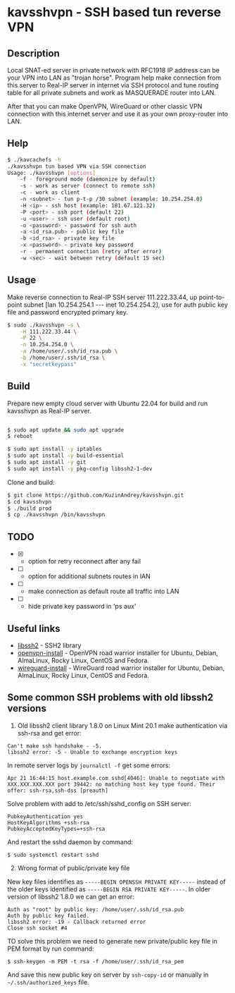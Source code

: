 # kavsshvpn - SSH based tun reverse VPN

## Description

Local SNAT-ed server in private network with RFC1918 IP address can be
your VPN into LAN as "trojan horse". Program help make connection from
this server to Real-IP server in internet via SSH protocol and tune
routing table for all private subnets and work as MASQUERADE router
into LAN.

After that you can make OpenVPN, WireGuard or other classic VPN connection
with this internet server and use it as your own proxy-router into LAN.


## Help

```bash
$ ./kavcachefs -h
./kavsshvpn tun based VPN via SSH connection
Usage: ./kavsshvpn [options]
	-f - foreground mode (daemonize by default)
	-s - work as server (connect to remote ssh)
	-c - work as client
	-n <subnet> - tun p-t-p /30 subnet (example: 10.254.254.0)
	-H <ip> - ssh host (example: 181.67.121.32)
	-P <port> - ssh port (default 22)
	-u <user> - ssh user (default root)
	-o <password> - password for ssh auth
	-a <id_rsa.pub> - public key file
	-b <id_rsa> - private key file
	-x <password> - private key password
	-r - permanent connection (retry after error)
	-w <sec> - wait between retry (default 15 sec)
```

## Usage

Make reverse connection to Real-IP SSH server 111.222.33.44, up point-to-point
subnet [lan 10.254.254.1 --- inet 10.254.254.2], use for auth public key file
and password encrypted primary key.
```bash
$ sudo ./kavsshvpn -s \
	-H 111.222.33.44 \
	-P 22 \
	-n 10.254.254.0 \
	-a /home/user/.ssh/id_rsa.pub \
	-b /home/user/.ssh/id_rsa \
	-x "secretkeypass"
```

## Build

Prepare new empty cloud server with Ubuntu 22.04 for build and run kavsshvpn
as Real-IP server.

```bash

$ sudo apt update && sudo apt upgrade
$ reboot

$ sudo apt install -y iptables
$ sudo apt install -y build-essential
$ sudo apt install -y git
$ sudo apt install -y pkg-config libssh2-1-dev
```

Clone and build:
```bash
$ git clone https://github.com/KuzinAndrey/kavsshvpn.git
$ cd kavsshvpn
$ ./build prod
$ cp ./kavsshvpn /bin/kavsshvpn
```

## TODO

- [x] - option for retry reconnect after any fail
- [ ] - option for additional subnets routes in lAN
- [ ] - make connection as default route all traffic into LAN
- [ ] - hide private key password in 'ps aux'

## Useful links

- [libssh2](https://github.com/libssh2/libssh2) - SSH2 library
- [openvpn-install](https://github.com/Nyr/openvpn-install) - OpenVPN road warrior installer for Ubuntu, Debian, AlmaLinux, Rocky Linux, CentOS and Fedora.
- [wireguard-install](https://github.com/Nyr/wireguard-install) - WireGuard road warrior installer for Ubuntu, Debian, AlmaLinux, Rocky Linux, CentOS and Fedora.

## Some common SSH problems with old libssh2 versions

1. Old libssh2 client library 1.8.0 on Linux Mint 20.1 make authentication via ssh-rsa and get error:

```
Can't make ssh handshake - -5.
libssh2 error: -5 - Unable to exchange encryption keys
```
In remote server logs by `journalctl -f` get some errors:
```
Apr 21 16:44:15 host.example.com sshd[4046]: Unable to negotiate with XXX.XXX.XXX.XXX port 39442: no matching host key type found. Their offer: ssh-rsa,ssh-dss [preauth]
```
Solve problem with add to /etc/ssh/sshd_config on SSH server:
```
PubkeyAuthentication yes
HostKeyAlgorithms +ssh-rsa
PubkeyAcceptedKeyTypes=+ssh-rsa
```
And restart the sshd daemon by command:
```
$ sudo systemctl restart sshd
```

2. Wrong format of public/private key file

New key files identifies as `-----BEGIN OPENSSH PRIVATE KEY-----` instead of the older keys identified
as `-----BEGIN RSA PRIVATE KEY-----`. In older version of libssh2 1.8.0 we can get an error:
```
Auth as "root" by public key: /home/user/.ssh/id_rsa.pub
Auth by public key failed.
libssh2 error: -19 - Callback returned error
Close ssh socket #4
```
TO solve this problem we need to generate new private/public key file in PEM format by run command:
```
$ ssh-keygen -m PEM -t rsa -f /home/user/.ssh/id_rsa_pem
```
And save this new public key on server by `ssh-copy-id` or manually in `~/.ssh/authorized_keys` file.

